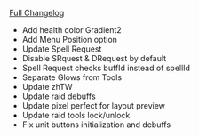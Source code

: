
[Full Changelog](https://github.com/enderneko/Cell/compare/r89-release...0afcdef691df01e813bee36b55da26b7b1e07e01)

- Add health color Gradient2
- Add Menu Position option
- Update Spell Request
- Disable SRquest & DRequest by default
- Spell Request checks buffId instead of spellId
- Separate Glows from Tools
- Update zhTW
- Update raid debuffs
- Update pixel perfect for layout preview
- Update raid tools lock/unlock
- Fix unit buttons initialization and debuffs
